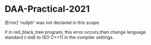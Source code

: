# DAA-Practical-2021

[Error] 'nullptr' was not declared in this scope.

if in red_black_tree program, this error occurs,then change language standard (-std) to ISO C++11 in the compiler settings.
